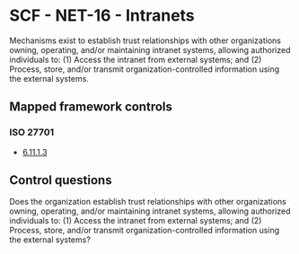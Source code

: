 # SCF - NET-16 - Intranets
Mechanisms exist to establish trust relationships with other organizations owning, operating, and/or maintaining intranet systems, allowing authorized individuals to: 
(1) Access the intranet from external systems; and
(2) Process, store, and/or transmit organization-controlled information using the external systems.
## Mapped framework controls
### ISO 27701
- [6.11.1.3](../iso27701/61113.md)
  
## Control questions
Does the organization establish trust relationships with other organizations owning, operating, and/or maintaining intranet systems, allowing authorized individuals to: 
 (1) Access the intranet from external systems; and
 (2) Process, store, and/or transmit organization-controlled information using the external systems?
  